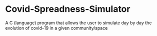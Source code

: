 # Covid-Spreadness-Simulator
A C (language) program that allows the user to simulate day by day the evolution of covid-19 in a given community/space 
